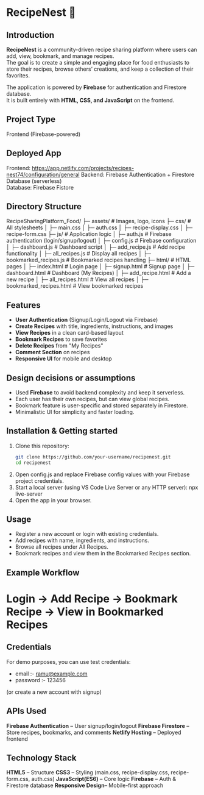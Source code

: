 # RecipeNest 🍲

## Introduction

**RecipeNest** is a community-driven recipe sharing platform where users can add, view, bookmark, and manage recipes.  
The goal is to create a simple and engaging place for food enthusiasts to store their recipes, browse others’ creations, and keep a collection of their favorites.

The application is powered by **Firebase** for authentication and Firestore database.  
It is built entirely with **HTML, CSS, and JavaScript** on the frontend.

## Project Type

Frontend (Firebase-powered)

## Deployed App

Frontend: https://app.netlify.com/projects/recipes-nest74/configuration/general
Backend: Firebase Authentication + Firestore Database (serverless)  
Database: Firebase Fistore

## Directory Structure

RecipeSharingPlatform_Food/
├─ assets/ # Images, logo, icons
├─ css/ # All stylesheets
│ ├─ main.css
│ ├─ auth.css
│ ├─ recipe-display.css
│ ├─ recipe-form.css
├─ js/ # Application logic
│ ├─ auth.js # Firebase authentication (login/signup/logout)
│ ├─ config.js # Firebase configuration
│ ├─ dashboard.js # Dashboard script
│ ├─ add_recipe.js # Add recipe functionality
│ ├─ all_recipes.js # Display all recipes
│ ├─ bookmarked_recipes.js # Bookmarked recipes handling
├─ html/ # HTML pages
│ ├─ index.html # Login page
│ ├─ signup.html # Signup page
│ ├─ dashboard.html # Dashboard (My Recipes)
│ ├─ add_recipe.html # Add a new recipe
│ ├─ all_recipes.html # View all recipes
│ ├─ bookmarked_recipes.html # View bookmarked recipes


## Features

- **User Authentication** (Signup/Login/Logout via Firebase)
- **Create Recipes** with title, ingredients, instructions, and images
- **View Recipes** in a clean card-based layout
- **Bookmark Recipes** to save favorites
- **Delete Recipes** from "My Recipes"
- **Comment Section** on recipes
- **Responsive UI** for mobile and desktop

## Design decisions or assumptions

- Used **Firebase** to avoid backend complexity and keep it serverless.
- Each user has their own recipes, but can view global recipes.
- Bookmark feature is user-specific and stored separately in Firestore.
- Minimalistic UI for simplicity and faster loading.

## Installation & Getting started

1. Clone this repository:
   ```bash
   git clone https://github.com/your-username/recipenest.git
   cd recipenest
   ```
2. Open config.js and replace Firebase config values with your Firebase
   project credentials.
3. Start a local server (using VS Code Live Server or any HTTP server):
   npx live-server
4. Open the app in your browser.

## Usage

- Register a new account or login with existing credentials.
- Add recipes with name, ingredients, and instructions.
- Browse all recipes under All Recipes.
- Bookmark recipes and view them in the Bookmarked Recipes section.

## Example Workflow

# Login → Add Recipe → Bookmark Recipe → View in Bookmarked Recipes

## Credentials

For demo purposes, you can use test credentials:

- email :- ramu@example.com
- password :- 123456

(or create a new account with signup)

## APIs Used

**Firebase Authentication** – User signup/login/logout
**Firebase Firestore** – Store recipes, bookmarks, and comments
**Netlify Hosting**  – Deployed frontend

## Technology Stack

**HTML5** – Structure
**CSS3** – Styling (main.css, recipe-display.css, recipe-form.css, auth.css)
**JavaScript(ES6)** – Core logic
**Firebase** – Auth & Firestore database
**Responsive Design**– Mobile-first approach
